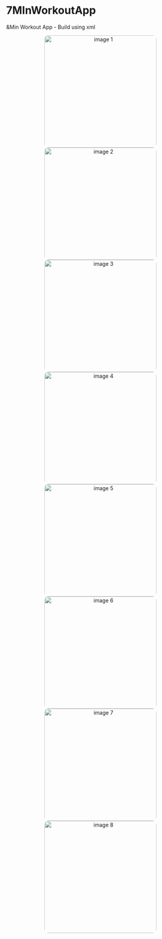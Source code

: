 # 7MInWorkoutApp
&amp;Min Workout App - Build using xml



<div align="center">
  <img src="https://github.com/user-attachments/assets/4c7f46de-5b57-4ed6-a39e-7d6412f26bc4" alt="image 1" style="max-width: 100%; height: auto; width: 300px; object-fit: cover; border-radius: 10px;">
  <img src="https://github.com/user-attachments/assets/7609ad0d-ed82-4ac5-852d-a8dfe1d0b1d9" alt="image 2" style="max-width: 100%; height: auto; width: 300px; object-fit: cover; border-radius: 10px;">



  <img src="https://github.com/user-attachments/assets/c41144ee-90ab-46eb-99f6-9d9fa6a919e2" alt="image 3" style="max-width: 100%; height: auto; width: 300px; object-fit: cover; border-radius: 10px;">
  <img src="https://github.com/user-attachments/assets/b23a743d-9ce4-480e-982d-dcaa7ee0c693" alt="image 4" style="max-width: 100%; height: auto; width: 300px; object-fit: cover; border-radius: 10px;">



  <img src="https://github.com/user-attachments/assets/919f6633-8ea0-4581-94a3-bfcf94148b37" alt="image 5" style="max-width: 100%; height: auto; width: 300px; object-fit: cover; border-radius: 10px;">
  <img src="https://github.com/user-attachments/assets/78841ee1-7306-4a0e-950d-cdca4676eb83" alt="image 6" style="max-width: 100%; height: auto; width: 300px; object-fit: cover; border-radius: 10px;">



  <img src="https://github.com/user-attachments/assets/7c5a653f-79cc-4dee-a66b-b85da65989f0" alt="image 7" style="max-width: 100%; height: auto; width: 300px; object-fit: cover; border-radius: 10px;">
  <img src="https://github.com/user-attachments/assets/1e45d2ad-b85f-41a8-bd6c-dbf9184b600b" alt="image 8" style="max-width: 100%; height: auto; width: 300px; object-fit: cover; border-radius: 10px;">
</div>

